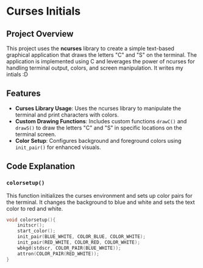 # Curses Initials

## Project Overview
This project uses the **ncurses** library to create a simple text-based graphical application that draws the letters "C" and "S" on the terminal. The application is implemented using C and leverages the power of ncurses for handling terminal output, colors, and screen manipulation. It writes my intials :D

## Features
- **Curses Library Usage**: Uses the ncurses library to manipulate the terminal and print characters with colors.
- **Custom Drawing Functions**: Includes custom functions `drawC()` and `drawS()` to draw the letters "C" and "S" in specific locations on the terminal screen.
- **Color Setup**: Configures background and foreground colors using `init_pair()` for enhanced visuals.

## Code Explanation

### `colorsetup()`
This function initializes the curses environment and sets up color pairs for the terminal. It changes the background to blue and white and sets the text color to red and white.
```c
void colorsetup(){
    initscr();
    start_color();
    init_pair(BLUE_WHITE, COLOR_BLUE, COLOR_WHITE);
    init_pair(RED_WHITE, COLOR_RED, COLOR_WHITE);
    wbkgd(stdscr, COLOR_PAIR(BLUE_WHITE));
    attron(COLOR_PAIR(RED_WHITE));
}

